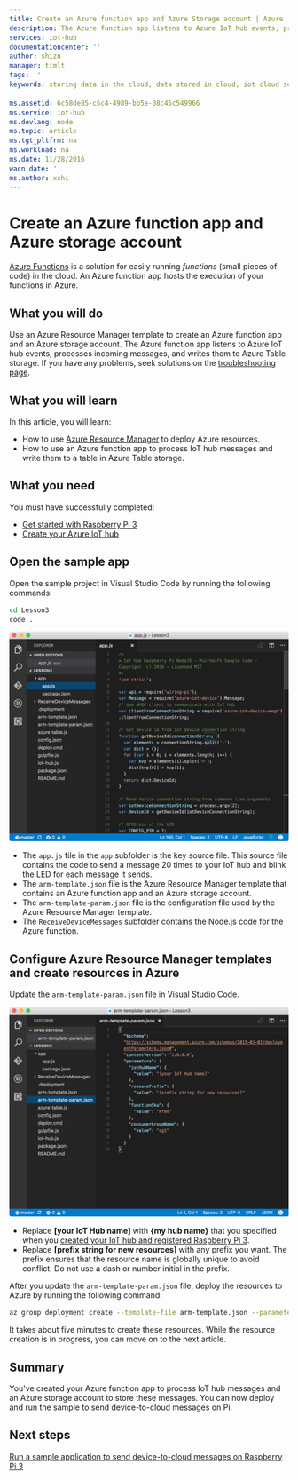 ```yaml
---
title: Create an Azure function app and Azure Storage account | Azure
description: The Azure function app listens to Azure IoT hub events, processes incoming messages, and writes them to Azure Table storage.
services: iot-hub
documentationcenter: ''
author: shizn
manager: timlt
tags: ''
keywords: storing data in the cloud, data stored in cloud, iot cloud service

ms.assetid: 6c58de85-c5c4-4989-bb5e-08c45c549966
ms.service: iot-hub
ms.devlang: node
ms.topic: article
ms.tgt_pltfrm: na
ms.workload: na
ms.date: 11/28/2016
wacn.date: ''
ms.author: xshi
---
```


# Create an Azure function app and Azure storage account
[Azure Functions](../functions-overview.md) is a solution for easily running *functions* (small pieces of code) in the cloud. An Azure function app hosts the execution of your functions in Azure.

## What you will do
Use an Azure Resource Manager template to create an Azure function app and an Azure storage account. The Azure function app listens to Azure IoT hub events, processes incoming messages, and writes them to Azure Table storage. If you have any problems, seek solutions on the [troubleshooting page](./iot-hub-raspberry-pi-kit-node-troubleshooting.md).

## What you will learn
In this article, you will learn:

* How to use [Azure Resource Manager](../azure-resource-manager/resource-group-overview.md) to deploy Azure resources.
* How to use an Azure function app to process IoT hub messages and write them to a table in Azure Table storage.

## What you need
You must have successfully completed:
* [Get started with Raspberry Pi 3](./iot-hub-raspberry-pi-kit-node-get-started.md)
* [Create your Azure IoT hub](./iot-hub-raspberry-pi-kit-node-get-started.md)

## Open the sample app
Open the sample project in Visual Studio Code by running the following commands:

```bash
cd Lesson3
code .
```

![Repo structure](./media/iot-hub-raspberry-pi-lessons/lesson3/repo_structure.png)

* The `app.js` file in the `app` subfolder is the key source file. This source file contains the code to send a message 20 times to your IoT hub and blink the LED for each message it sends.
* The `arm-template.json` file is the Azure Resource Manager template that contains an Azure function app and an Azure storage account.
* The `arm-template-param.json` file is the configuration file used by the Azure Resource Manager template.
* The `ReceiveDeviceMessages` subfolder contains the Node.js code for the Azure function.

## Configure Azure Resource Manager templates and create resources in Azure
Update the `arm-template-param.json` file in Visual Studio Code.

![Azure Resource Manager template parameters](./media/iot-hub-raspberry-pi-lessons/lesson3/arm_para.png)

* Replace **[your IoT Hub name]** with **{my hub name}** that you specified when you [created your IoT hub and registered Raspberry Pi 3](./iot-hub-raspberry-pi-kit-node-lesson2-prepare-azure-iot-hub.md).
* Replace **[prefix string for new resources]** with any prefix you want. The prefix ensures that the resource name is globally unique to avoid conflict. Do not use a dash or number initial in the prefix.

After you update the `arm-template-param.json` file, deploy the resources to Azure by running the following command:

```bash
az group deployment create --template-file arm-template.json --parameters @arm-template-param.json -g iot-sample
```

It takes about five minutes to create these resources. While the resource creation is in progress, you can move on to the next article.

## Summary
You've created your Azure function app to process IoT hub messages and an Azure storage account to store these messages. You can now deploy and run the sample to send device-to-cloud messages on Pi.

## Next steps
[Run a sample application to send device-to-cloud messages on Raspberry Pi 3](./iot-hub-raspberry-pi-kit-node-lesson3-run-azure-blink.md)